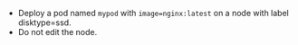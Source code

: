 - Deploy a pod named `mypod` with `image=nginx:latest` on a node with label disktype=ssd.
- Do not edit the node.